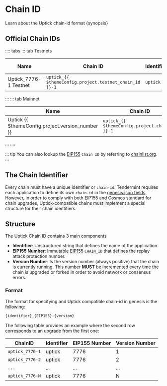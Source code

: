<!--
order: 1
-->

# Chain ID

Learn about the Uptick chain-id format {synopsis}

## Official Chain IDs

:::: tabs
::: tab Testnets

| Name                              | Chain ID                                              | Identifier | EIP155 Number                                 | Version Number                                      |
|-----------------------------------|-------------------------------------------------------|------------|-----------------------------------------------|-----------------------------------------------------|
| Uptick_7776-1 Testnet                | `uptick_{{ $themeConfig.project.testnet_chain_id }}-1` | `uptick`    | `{{ $themeConfig.project.testnet_chain_id }}` | `1`                                                 |

:::
::: tab Mainnet

| Name                                            | Chain ID                                      | Identifier | EIP155 Number                         | Version Number                            |
|-------------------------------------------------|-----------------------------------------------|------------|---------------------------------------|-------------------------------------------|
| Uptick {{ $themeConfig.project.version_number }} | `uptick_{{ $themeConfig.project.chain_id }}-1` | `uptick`    | `{{ $themeConfig.project.chain_id }}` | {{ $themeConfig.project.version_number }} |
:::
::::

::: tip
You can also lookup the [EIP155](https://github.com/ethereum/EIPs/blob/master/EIPS/eip-155.md) `Chain ID` by referring to [chainlist.org](https://chainlist.org/).
:::

## The Chain Identifier

Every chain must have a unique identifier or `chain-id`. Tendermint requires each application to
define its own `chain-id` in the [genesis.json fields](https://docs.tendermint.com/master/spec/core/genesis.html#genesis-fields). However, in order to comply with both EIP155 and Cosmos standard for chain upgrades, Uptick-compatible chains must implement a special structure for their chain identifiers.

## Structure

The Uptick Chain ID contains 3 main components

- **Identifier**: Unstructured string that defines the name of the application.
- **EIP155 Number**: Immutable [EIP155](https://github.com/ethereum/EIPs/blob/master/EIPS/eip-155.md) `CHAIN_ID` that defines the replay attack protection number.
- **Version Number**: Is the version number (always positive) that the chain is currently running.
This number **MUST** be incremented every time the chain is upgraded or forked in order to avoid network or consensus errors.

### Format

The format for specifying and Uptick compatible chain-id in genesis is the following:

```bash
{identifier}_{EIP155}-{version}
```

The following table provides an example where the second row corresponds to an upgrade from the first one:

| ChainID        | Identifier | EIP155 Number | Version Number |
|----------------|------------|---------------|----------------|
| `uptick_7776-1` | uptick      | 7776          | 1              |
| `uptick_7776-2` | uptick      | 7776          | 2              |
| `...`          | ...        | ...           | ...            |
| `uptick_7776-N` | uptick      | 7776          | N              |
